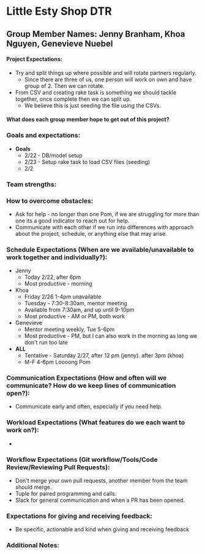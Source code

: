# Little Esty Shop DTR

## Group Member Names: Jenny Branham, Khoa Nguyen, Genevieve Nuebel

#### Project Expectations:
  * Try and split things up where possible and will rotate partners regularly.
    * Since there are three of us, one person will work on own and have group of 2. Then we can rotate.
  * From CSV and creating rake task is something we should tackle together, once complete then we can split up.
    * We believe this is just seeding the file using the CSVs.


#### What does each group member hope to get out of this project?


### Goals and expectations:

  * __Goals__
    * 2/22 - DB/model setup
    * 2/23 - Setup rake task to load CSV files (seeding)
    * 2/2

### Team strengths:


### How to overcome obstacles:
  * Ask for help - no longer than one Pom, if we are struggling for more than one its a good indicator to reach out for help.
  * Communicate with each other if we run into differences with approach about the project, schedule, or anything else that may arise.

### Schedule Expectations (When are we available/unavailable to work together and individually?):
  * Jenny
    * Today 2/22, after 6pm
    * Most productive - morning
  * Khoa
    * Friday 2/26 1-4pm unavailable
    * Tuesday - 7:30-8:30am, mentor meeting
    * Available from 7:30am, and up until 9-10pm
    * Most productive - AM or PM, both work
  * Genevieve
    * Mentor meeting weekly, Tue 5-6pm
    * Most productive - PM, but I can also work in the morning as long we don't run too late
  * __ALL__
    * Tentative - Saturday 2/27, after 12 pm (jenny). after 3pm (khoa)
    * M-F 4-6pm Loooong Pom

### Communication Expectations (How and often will we communicate? How do we keep lines of communication open?):

  * Communicate early and often, especially if you need help.

### Workload Expectations (What features do we each want to work on?):

  *

### Workflow Expectations (Git workflow/Tools/Code Review/Reviewing Pull Requests):

  * Don't merge your own pull requests, another member from the team should merge.
  * Tuple for paired programming and calls.
  * Slack for general communication and when a PR has been opened.

### Expectations for giving and receiving feedback:

  * Be specific, actionable and kind when giving and receiving feedback

### Additional Notes:
